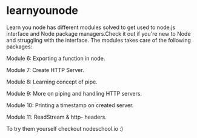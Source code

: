 # learnyounode
 Learn you node has different modules solved to get used to node.js interface and Node package managers.Check it out if you're new to Node and struggling with the interface.
 The modules takes care of the following packages:
 
 Module 6: Exporting a function in node.
 
 Module 7: Create HTTP Server.
 
 Module 8: Learning concept of pipe.
 
 Module 9: More on piping and handling HTTP servers.
 
 Module 10: Printing a timestamp on created server.
 
 Module 11: ReadStream & http- headers.
 
To try them yourself checkout nodeschool.io :)
